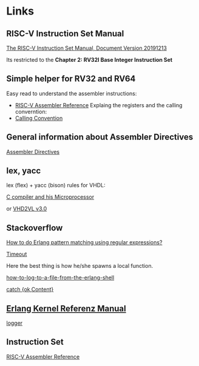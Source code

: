 # Links

## RISC-V Instruction Set Manual
[The RISC-V Instruction Set Manual, Document Version 20191213](https://riscv.org/wp-content/uploads/2019/12/riscv-spec-20191213.pdf)

Its restricted to the **Chapter 2: RV32I Base Integer Instruction Set**

## Simple helper for RV32 and RV64

Easy read to understand the assembler instructions:
- [RISC-V Assembler Reference](https://michaeljclark.github.io/asm.html)
Explaing the registers and the calling converntion:
- [Calling Convention](https://riscv.org/wp-content/uploads/2015/01/riscv-calling.pdf)

## General information about Assembler Directives

[Assembler Directives](https://ftp.gnu.org/old-gnu/Manuals/gas-2.9.1/html_chapter/as_7.html)

## lex, yacc

lex (flex) + yacc (bison) rules for VHDL:

[C compiler and his Microprocessor](https://github.com/vchatela/SmallerC-MicroProcessor)

or [VHD2VL v3.0](https://github.com/ldoolitt/vhd2vl)

## Stackoverflow

[How to do Erlang pattern matching using regular expressions?](https://stackoverflow.com/questions/1660655/how-to-do-erlang-pattern-matching-using-regular-expressions)

[Timeout](https://stackoverflow.com/questions/44629823/how-to-apply-timeout-on-method-in-erlang#44631001)

Here the best thing is how he/she spawns a local function.

[how-to-log-to-a-file-from-the-erlang-shell](https://stackoverflow.com/questions/59297066/how-to-log-to-a-file-from-the-erlang-shell)

[catch {ok,Content}](https://stackoverflow.com/questions/27833253/can-not-catch-error-clause)

## [Erlang Kernel Referenz Manual](https://www.erlang.org/doc/apps/kernel/users_guide)

[logger](https://www.erlang.org/doc/man/logger.html)

## Instruction Set

[RISC-V Assembler Reference](https://michaeljclark.github.io/asm.html)


